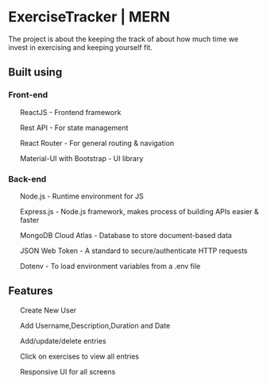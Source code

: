 <h1> ExerciseTracker | MERN </h1>

The project is about the keeping the track of about how much time we invest in exercising and keeping yourself fit.



<h2> Built using </h2>
<h3> Front-end </h3>
<ul> ReactJS - Frontend framework </ul>
<ul> Rest API - For state management </ul>
 <ul> React Router - For general routing & navigation </ul>
  <ul> Material-UI with Bootstrap - UI library </ul> 


<h3>Back-end </h3>
<ul>Node.js - Runtime environment for JS </ul>
<ul>Express.js - Node.js framework, makes process of building APIs easier & faster </ul>
<ul>MongoDB Cloud Atlas - Database to store document-based data </ul>
<ul>JSON Web Token - A standard to secure/authenticate HTTP requests </ul>
<ul>Dotenv - To load environment variables from a .env file </ul>


<h2> Features </h2>
<ul>Create New User </ul>
<ul>Add Username,Description,Duration and 	Date </ul>
<ul>Add/update/delete entries </ul>
<ul>Click on exercises to view all entries </ul>
<ul>Responsive UI for all screens </ul>
